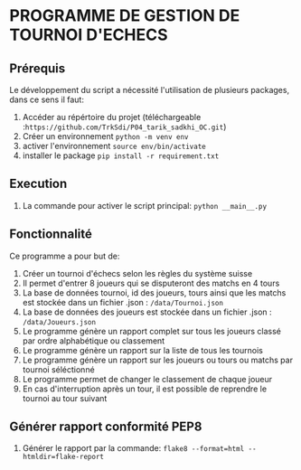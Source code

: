 # PROGRAMME DE GESTION DE TOURNOI D'ECHECS


## Prérequis 

Le développement du script a nécessité l'utilisation de plusieurs packages, dans ce sens il faut: 

1. Accéder au répértoire du projet (téléchargeable :```https://github.com/TrkSdi/P04_tarik_sadkhi_OC.git```)
2. Créer un environnement ``` python -m venv env ```
3. activer l'environnement ``` source env/bin/activate  ```
4. installer le package ```pip install -r requirement.txt ```

## Execution

1. La commande pour activer le script principal: ```python __main__.py```

## Fonctionnalité

Ce programme a pour but de:

1. Créer un tournoi d'échecs selon les règles du système suisse
2. Il permet d'entrer 8 joueurs qui se disputeront des matchs en 4 tours
3. La base de données tournoi, id des joueurs, tours ainsi que les matchs est stockée dans un fichier .json : ```/data/Tournoi.json```
4. La base de données des joueurs est stockée dans un fichier .json : ```/data/Joueurs.json```
5. Le programme génère un rapport complet sur tous les joueurs classé par ordre alphabétique ou classement
6. Le programme génère un rapport sur la liste de tous les tournois
7. Le programme génère un rapport sur les joueurs ou tours ou matchs par tournoi séléctionné
8. Le programme permet de changer le classement de chaque joueur
9. En cas d'interruption après un tour, il est possible de reprendre le tournoi au tour suivant


## Générer rapport conformité PEP8 

1. Générer le rapport par la commande: ```flake8 --format=html --htmldir=flake-report```